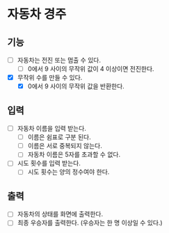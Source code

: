 # 자동차 경주

## 기능
- [ ] 자동차는 전진 또는 멈출 수 있다.
  - [ ] 0에서 9 사이의 무작위 값이 4 이상이면 전진한다.
- [x] 무작위 수를 만들 수 있다.
  - [x] 0에서 9 사이의 무작위 값을 반환한다.

## 입력
- [ ] 자동차 이름을 입력 받는다.
  - [ ] 이름은 쉼표로 구분 된다.
  - [ ] 이름은 서로 중복되지 않는다.
  - [ ] 자동차 이름은 5자를 초과할 수 없다.
- [ ] 시도 횟수를 입력 받는다.
  - [ ] 시도 횟수는 양의 정수여야 한다.

## 출력
- [ ] 자동차의 상태를 화면에 출력한다.
- [ ] 최종 우승자를 출력한다. (우승자는 한 명 이상일 수 있다.)
